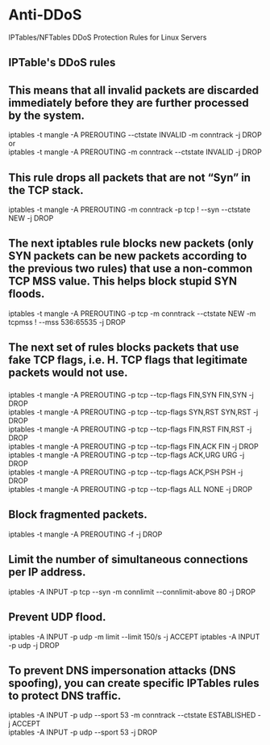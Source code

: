 # Anti-DDoS
IPTables/NFTables DDoS Protection Rules for Linux Servers


## IPTable's DDoS rules

## This means that all invalid packets are discarded immediately before they are further processed by the system.

iptables -t mangle -A PREROUTING --ctstate INVALID -m conntrack -j DROP
or<br />
iptables -t mangle -A PREROUTING -m conntrack --ctstate INVALID -j DROP

## This rule drops all packets that are not “Syn” in the TCP stack.

iptables -t mangle -A PREROUTING -m conntrack -p tcp ! --syn --ctstate NEW -j DROP

## The next iptables rule blocks new packets (only SYN packets can be new packets according to the previous two rules) that use a non-common TCP MSS value. This helps block stupid SYN floods.

iptables -t mangle -A PREROUTING -p tcp -m conntrack --ctstate NEW -m tcpmss ! --mss 536:65535 -j DROP

## The next set of rules blocks packets that use fake TCP flags, i.e. H. TCP flags that legitimate packets would not use.
###
iptables -t mangle -A PREROUTING -p tcp --tcp-flags FIN,SYN FIN,SYN -j DROP<br>
iptables -t mangle -A PREROUTING -p tcp --tcp-flags SYN,RST SYN,RST -j DROP<br>
iptables -t mangle -A PREROUTING -p tcp --tcp-flags FIN,RST FIN,RST -j DROP<br>
iptables -t mangle -A PREROUTING -p tcp --tcp-flags FIN,ACK FIN -j DROP<br>
iptables -t mangle -A PREROUTING -p tcp --tcp-flags ACK,URG URG -j DROP<br>
iptables -t mangle -A PREROUTING -p tcp --tcp-flags ACK,PSH PSH -j DROP<br>
iptables -t mangle -A PREROUTING -p tcp --tcp-flags ALL NONE -j DROP<br>
###

## Block fragmented packets.

iptables -t mangle -A PREROUTING -f -j DROP

## Limit the number of simultaneous connections per IP address.

iptables -A INPUT -p tcp --syn -m connlimit --connlimit-above 80 -j DROP

## Prevent UDP flood.

iptables -A INPUT -p udp -m limit --limit 150/s -j ACCEPT
iptables -A INPUT -p udp -j DROP

## To prevent DNS impersonation attacks (DNS spoofing), you can create specific IPTables rules to protect DNS traffic.

iptables -A INPUT -p udp --sport 53 -m conntrack --ctstate ESTABLISHED -j ACCEPT<br>
iptables -A INPUT -p udp --sport 53 -j DROP


